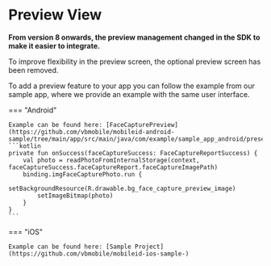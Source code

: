 # Preview View

**From version 8 onwards, the preview management changed in the SDK to make it easier to integrate.**

To improve flexibility in the preview screen, the optional preview screen has been removed.

To add a preview feature to your app you can follow the example from our sample app, where we provide an example with the same user interface.

=== "Android"

    Example can be found here: [FaceCapturePreview](https://github.com/vbmobile/mobileid-android-sample/tree/main/app/src/main/java/com/example/sample_app_android/presentation/faceCapture/preview/PreviewPhotoActivity.kt)
    ```kotlin
    private fun onSuccess(faceCaptureSuccess: FaceCaptureReportSuccess) {
        val photo = readPhotoFromInternalStorage(context, faceCaptureSuccess.faceCaptureReport.faceCaptureImagePath)
        binding.imgFaceCapturePhoto.run {
            setBackgroundResource(R.drawable.bg_face_capture_preview_image)
            setImageBitmap(photo)
        }
    }
    ```

=== "iOS"

    Example can be found here: [Sample Project](https://github.com/vbmobile/mobileid-ios-sample-)
